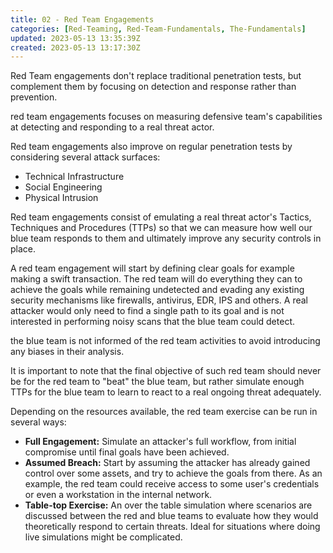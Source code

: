```yaml
---
title: 02 - Red Team Engagements
categories: [Red-Teaming, Red-Team-Fundamentals, The-Fundamentals]
updated: 2023-05-13 13:35:39Z
created: 2023-05-13 13:17:30Z
---
```


Red Team engagements don't replace traditional penetration tests, but complement them by focusing on detection and response rather than prevention.

red team engagements focuses on measuring defensive team's capabilities at detecting and responding to a real threat actor. 

Red team engagements also improve on regular penetration tests by considering several attack surfaces:
- Technical Infrastructure
- Social Engineering
- Physical Intrusion


Red team engagements consist of emulating a real threat actor's Tactics, Techniques and Procedures (TTPs) so that we can measure how well our blue team responds to them and ultimately improve any security controls in place.

A red team engagement will start by defining clear goals for example making a swift transaction. The red team will do everything they can to achieve the goals while remaining undetected and evading any existing security mechanisms like firewalls, antivirus, EDR, IPS and others. A real attacker would only need to find a single path to its goal and is not interested in performing noisy scans that the blue team could detect.

the blue team is not informed of the red team activities to avoid introducing any biases in their analysis. 

It is important to note that the final objective of such red team should never be for the red team to "beat" the blue team, but rather simulate enough TTPs for the blue team to learn to react to a real ongoing threat adequately.

Depending on the resources available, the red team exercise can be run in several ways:

- **Full Engagement:** Simulate an attacker's full workflow, from initial compromise until final goals have been achieved.
- **Assumed Breach:** Start by assuming the attacker has already gained control over some assets, and try to achieve the goals from there. As an example, the red team could receive access to some user's credentials or even a workstation in the internal network.
- **Table-top Exercise:**  An over the table simulation where scenarios are discussed between the red and blue teams to evaluate how they would theoretically respond to certain threats. Ideal for situations where doing live simulations might be complicated.
